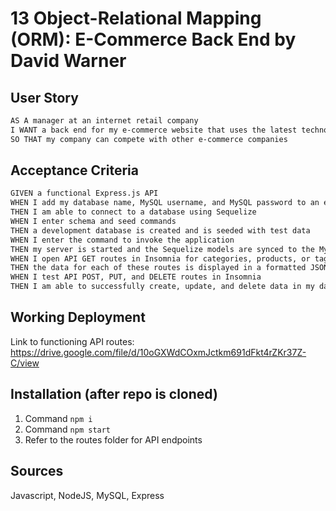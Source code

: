 # 13 Object-Relational Mapping (ORM): E-Commerce Back End by David Warner

## User Story

```md
AS A manager at an internet retail company
I WANT a back end for my e-commerce website that uses the latest technologies
SO THAT my company can compete with other e-commerce companies
```

## Acceptance Criteria

```md
GIVEN a functional Express.js API
WHEN I add my database name, MySQL username, and MySQL password to an environment variable file
THEN I am able to connect to a database using Sequelize
WHEN I enter schema and seed commands
THEN a development database is created and is seeded with test data
WHEN I enter the command to invoke the application
THEN my server is started and the Sequelize models are synced to the MySQL database
WHEN I open API GET routes in Insomnia for categories, products, or tags
THEN the data for each of these routes is displayed in a formatted JSON
WHEN I test API POST, PUT, and DELETE routes in Insomnia
THEN I am able to successfully create, update, and delete data in my database
```

## Working Deployment

Link to functioning API routes: https://drive.google.com/file/d/10oGXWdCOxmJctkm691dFkt4rZKr37Z-C/view

## Installation (after repo is cloned)

1. Command `npm i`
2. Command `npm start`
3. Refer to the routes folder for API endpoints

## Sources

Javascript, NodeJS, MySQL, Express
